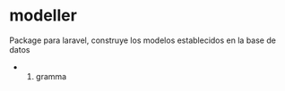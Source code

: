 # modeller
Package para laravel, construye los modelos establecidos en la base de datos
- 1. gramma

